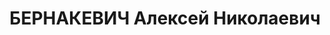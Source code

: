---
title: БЕРНАКЕВИЧ Алексей Николаевич
description: "Род. в 1900, Ровенская обл., ст. Клевань, украинец, обр.: высшее, б/п.\
  \ Проживал: Уфа. Инспектор, Южно-Уральская железная дорога \n  Арестован 19.02.1937.\
  \ Обв. по ст. 58-6, 8, 9, 11. Приговор: ВК ВС СССР, 19.02.1938 – ВМН. г.Москва.\
  \ \n  Реабилитирован ВК ВС СССР 03.08.1957"
---